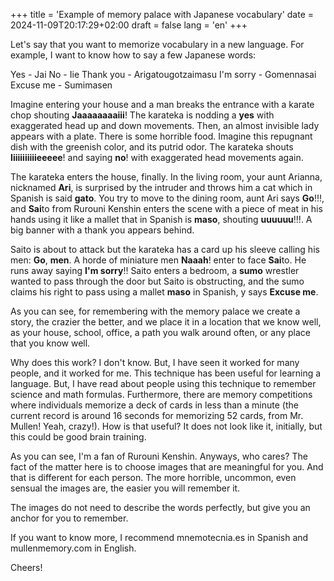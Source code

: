 ﻿+++
title = 'Example of memory palace with Japanese vocabulary'
date = 2024-11-09T20:17:29+02:00
draft = false
lang = 'en'
+++

Let's say that you want to memorize vocabulary in a new language. For example, I want to know how to say a few Japanese words:

Yes - Jai
No - Iie
Thank you - Arigatougotzaimasu
I'm sorry - Gomennasai
Excuse me - Sumimasen

Imagine entering your house and a man breaks the entrance with a karate chop shouting **Jaaaaaaaaiii**! The karateka is nodding a **yes** with exaggerated head up and down movements. Then, an almost invisible lady appears with a plate. There is some horrible food. Imagine this repugnant dish with the greenish color, and its putrid odor. The karateka shouts **Iiiiiiiiiiieeeee**! and saying **no**! with exaggerated head movements again. 

The karateka enters the house, finally. In the living room, your aunt Arianna, nicknamed **Ari**, is surprised by the intruder and throws him a cat which in Spanish is said **gato**. You try to move to the dining room, aunt Ari says **Go**!!!, and **Sai**to from Rurouni Kenshin enters the scene with a piece of meat in his hands using it like a mallet that in Spanish is **maso**, shouting **uuuuuu**!!!. A big banner with a thank you appears behind.

Saito is about to attack but the karateka has a card up his sleeve calling his men: **Go**, **men**. A horde of miniature men **Naaah**! enter to face **Sai**to. He runs away saying **I'm sorry**!! Saito enters a bedroom, a **sumo** wrestler wanted to pass through the door but Saito is obstructing, and the sumo claims his right to pass using a mallet **maso** in Spanish, y says **Excuse me**.

As you can see, for remembering with the memory palace we create a story, the crazier the better, and we place it in a location that we know well, as your house, school, office, a path you walk around often, or any place that you know well.

Why does this work? I don't know. But, I have seen it worked for many people, and it worked for me. This technique has been useful for learning a language. But, I have read about people using this technique to remember science and math formulas. Furthermore, there are memory competitions where individuals memorize a deck of cards in less than a minute (the current record is around 16 seconds for memorizing 52 cards, from Mr. Mullen! Yeah, crazy!). How is that useful? It does not look like it, initially, but this could be good brain training.

As you can see, I'm a fan of Rurouni Kenshin. Anyways, who cares? The fact of the matter here is to choose images that are meaningful for you. And that is different for each person. The more horrible, uncommon, even sensual the images are, the easier you will remember it.

The images do not need to describe the words perfectly, but give you an anchor for you to remember.

If you want to know more, I recommend mnemotecnia.es in Spanish and mullenmemory.com in English.

Cheers!
